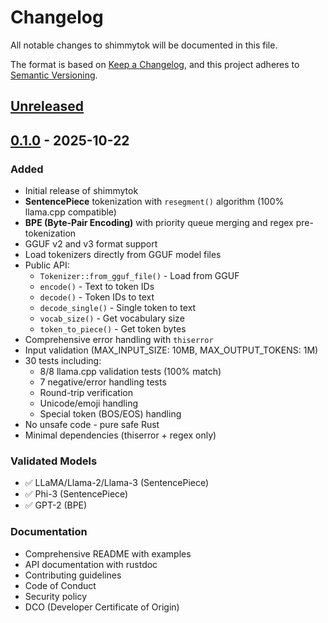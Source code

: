# Changelog

All notable changes to shimmytok will be documented in this file.

The format is based on [Keep a Changelog](https://keepachangelog.com/en/1.0.0/),
and this project adheres to [Semantic Versioning](https://semver.org/spec/v2.0.0.html).

## [Unreleased]

## [0.1.0] - 2025-10-22

### Added
- Initial release of shimmytok
- **SentencePiece** tokenization with `resegment()` algorithm (100% llama.cpp compatible)
- **BPE (Byte-Pair Encoding)** with priority queue merging and regex pre-tokenization
- GGUF v2 and v3 format support
- Load tokenizers directly from GGUF model files
- Public API:
  - `Tokenizer::from_gguf_file()` - Load from GGUF
  - `encode()` - Text to token IDs
  - `decode()` - Token IDs to text
  - `decode_single()` - Single token to text
  - `vocab_size()` - Get vocabulary size
  - `token_to_piece()` - Get token bytes
- Comprehensive error handling with `thiserror`
- Input validation (MAX_INPUT_SIZE: 10MB, MAX_OUTPUT_TOKENS: 1M)
- 30 tests including:
  - 8/8 llama.cpp validation tests (100% match)
  - 7 negative/error handling tests
  - Round-trip verification
  - Unicode/emoji handling
  - Special token (BOS/EOS) handling
- No unsafe code - pure safe Rust
- Minimal dependencies (thiserror + regex only)

### Validated Models
- ✅ LLaMA/Llama-2/Llama-3 (SentencePiece)
- ✅ Phi-3 (SentencePiece)
- ✅ GPT-2 (BPE)

### Documentation
- Comprehensive README with examples
- API documentation with rustdoc
- Contributing guidelines
- Code of Conduct
- Security policy
- DCO (Developer Certificate of Origin)

[Unreleased]: https://github.com/Michael-A-Kuykendall/shimmytok/compare/v0.1.0...HEAD
[0.1.0]: https://github.com/Michael-A-Kuykendall/shimmytok/releases/tag/v0.1.0
